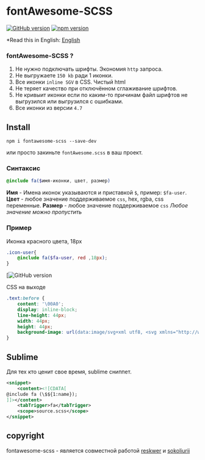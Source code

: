 # fontAwesome-SCSS
[![GitHub version](https://badge.fury.io/gh/reskwer%2FfontAwesome-SCSS.svg)](https://badge.fury.io/gh/reskwer%2FfontAwesome-SCSS) [![npm version](https://badge.fury.io/js/fontawesome-scss.svg)](https://badge.fury.io/js/fontawesome-scss)

*Read this in English: [English](README.en.md)

### fontAwesome-SCSS ?
1. Не нужно подключать шрифты. Экономия `http` запроса.
2. Не выгружаете `150 kb` ради 1 иконки.
3. Все иконки `inline SGV` в CSS. Чистый html
4. Не теряет качество при отключённом сглаживание шрифтов.
5. Не кривыит иконки если по каким-то причинам файл шрифтов не выгрузился или выгрузился с ошибками.
6. Все иконки из версии `4.7`

## Install
`npm i fontawesome-scss --save-dev`

или просто закиньте `fontAwesome.scss` в ваш проект.

### Синтаксис
```scss
@include fa($имя-иконки, цвет, размер)
```
**Имя** - Имена иконок указываются и приставкой `$`, пример: `$fa-user`.
**Цвет** - любое значение поддерживаемое `css`, hex, rgba, css переменные.
**Размер** - любое значение поддерживаемое `css`
*Любое значение можно пропустить*
### Пример
Иконка красного цвета, 18px
```scss
.icon-user{
    @include fa($fa-user, red ,18px);
}
```
[![GitHub version](https://github.com/reskwer/fontAwesome-SCSS/blob/master/intro.gif?raw=true)      

CSS на выходе
```css
.text:before {
    content: '\00A0';
    display: inline-block;
    line-height: 44px;
    width: 44px;
    height: 44px;
    background-image: url(data:image/svg+xml utf8, <svg xmlns="http://www.w3.org/2000/svg" x="0px" y="6.5-37.5,271.5-112.5S1876,22,1876-84 S1838.5-280.5,1763.5-355.5z"/></svg>);
}
```

## Sublime
Для тех кто ценит свое время, sublime сниппет.
```xml
<snippet>
	<content><![CDATA[
@include fa (\$${1:name});
]]></content>
	<tabTrigger>fa</tabTrigger>
	<scope>source.scss</scope>
</snippet>
```

## copyright
fontawesome-scss - является совместной работой 
[reskwer](https://github.com/reskwer) и [sokoliurii](https://github.com/sokoliurii)
